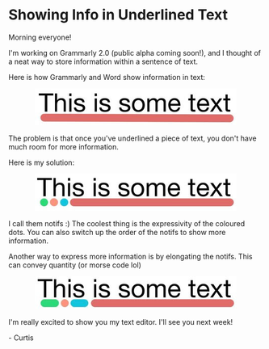 # Showing Info in Underlined Text

Morning everyone!

I'm working on Grammarly 2.0 (public alpha coming soon!), and I thought of a neat way to store information within a sentence of text.

Here is how Grammarly and Word show information in text:

<p align="center">
  <img src="../assets/027_showing_info_in_underlined_text/normal_underline.jpg" alt="Underlined text"/>
</p>

The problem is that once you've underlined a piece of text, you don't have much room for more information.

Here is my solution:

<p align="center">
  <img src="../assets/027_showing_info_in_underlined_text/standard_notif.jpg" alt="A text notif"/>
</p>


I call them notifs :) The coolest thing is the expressivity of the coloured dots. You can also switch up the order of the notifs to show more information.

 

Another way to express more information is by elongating the notifs. This can convey quantity (or morse code lol)

<p align="center">
  <img src="../assets/027_showing_info_in_underlined_text/morse_notif.jpg" alt="A morse notif"/>
</p>

I'm really excited to show you my text editor. I'll see you next week!

\- Curtis